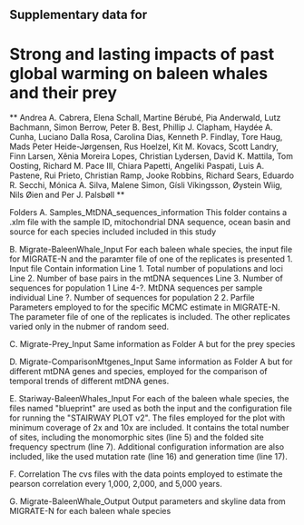 ## Supplementary data for
# Strong and lasting impacts of past global warming on baleen whales and their prey

** Andrea A. Cabrera, Elena Schall, Martine Bérubé, Pia Anderwald, Lutz Bachmann, Simon Berrow, Peter B. Best, Phillip J. Clapham, Haydée A. Cunha, Luciano Dalla Rosa, Carolina Dias, Kenneth P. Findlay, Tore Haug, Mads Peter Heide-Jørgensen, Rus Hoelzel, Kit M. Kovacs, Scott Landry, Finn Larsen, Xênia Moreira Lopes, Christian Lydersen, David K. Mattila, Tom Oosting, Richard M. Pace III, Chiara Papetti, Angeliki Paspati, Luis A. Pastene, Rui Prieto, Christian Ramp, Jooke Robbins, Richard Sears, Eduardo R. Secchi, Mónica A. Silva, Malene Simon, Gísli Víkingsson, Øystein Wiig, Nils Øien and Per J. Palsbøll ** 


Folders
A. Samples_MtDNA_sequences_information
	This folder contains a .xlm file with the sample ID, mitochondrial DNA sequence, ocean basin and source for each species included included in this study
	
B. Migrate-BaleenWhale_Input
	For each baleen whale species, the input file for MIGRATE-N and the paramter file of one of the replicates is presented
	1. Input file
	Contain information
	Line 1. Total number of populations and loci
	Line 2. Number of base pairs in the mtDNA sequences
	Line 3. Number of sequences for population 1
	Line 4-?. MtDNA sequences per sample individual
	Line ?. Number of sequences for population 2
	2. Parfile
	Parameters employed to for the specific MCMC estimate in MIGRATE-N. The parameter file of one of the replicates is included. 
	The other replicates varied only in the nubmer of random seed.

C. Migrate-Prey_Input
	Same information as Folder A but for the prey species 
	
D. Migrate-ComparisonMtgenes_Input
	Same information as Folder A but for different mtDNA genes and species, employed for the comparison of temporal trends of different mtDNA genes.

E. Stariway-BaleenWhales_Input
	For each of the baleen whale species, the files named "blueprint" are used as both the input and the configuration file for running 
	the "STAIRWAY PLOT v2". The files employed for the plot with minimum coverage of 2x and 10x are included. 
	It contains the total number of sites, including the monomorphic sites (line 5) and the folded site frequency spectrum (line 7).
	Additional configuration information are also included, like the used mutation rate (line 16) and generation time (line 17).

F. Correlation
	The cvs files with the data points employed to estimate the pearson correlation every 1,000, 2,000, and 5,000 years.

G. Migrate-BaleenWhale_Output
	Output parameters and skyline data from MIGRATE-N for each baleen whale species
